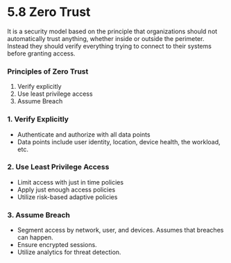 # 5.8 Zero Trust

It is a security model based on the principle that organizations should not automatically trust anything, whether inside or outside the perimeter. Instead they should verify everything trying to connect to their systems before granting access.

### Principles of Zero Trust

1. Verify explicitly
2. Use least privilege access 
3. Assume Breach

### 1. Verify Explicitly

- Authenticate and authorize with all data points
- Data points include user identity, location, device health, the workload, etc.

### 2. Use Least Privilege Access

- Limit access with just in time policies
- Apply just enough access policies
- Utilize risk-based adaptive policies

### 3. Assume Breach

- Segment access by network, user, and devices. Assumes that breaches can happen.
- Ensure encrypted sessions.
- Utilize analytics for threat detection.